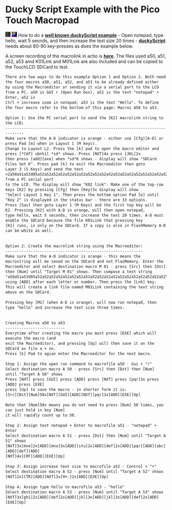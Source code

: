 # Ducky Script Example with the Pico Touch Macropad

<img src="images/notepad-hello-world.png" width="16" height="16"/> <img src="images/duckyPad.png" width="16" height="16"/> How to do a [**well known duckyScript example**](notepad-hello-world.png) - Open notepad, type hello, wait 5 seonds, and then increase the text size 20 times - [**duckyScript**](https://github.com/dekuNukem/duckyPad/blob/master/duckyscript_info.md) needs about 80-90 key-presses as does the example below.

A screen recording of the macrolink in actio is [**here**](macro.gif). The files used a50, a51, a52, a53 amd K01Link and M01Link are also included
and can be copied to the TouchLCD SDCard to test.

```
There are two ways to do this example Option 1 and Option 2. Both need the four macros a50, a51, a52, and a53 to be already defined either 
by using the Macroeditor or sending it via a serial port to the LCD from a PC. a50 is GUI r (Open Run box), a51 is the text "notepad" + Enter, a52 is
Ctrl + increase zoom in notepad, a53 is the text "Hello". To define the four macro refer to the bottom of this page: Macros A50 to a53.

Option 1: Use the PC serial port to send the [K2] macrolink string to the LCD;
------------------------------------------------------------------------------ 
Make sure that the A-D indicator is orange - either use [Cfg][A-D] or press Pad [m] when in Layout 1 (M keys).
Change to Layout L2. Press the [k] pad to open the macro editor and press [*CmT] ubntil *sd* shows. Press [NXT]4x press [JKL]2x
then press [add][exe] when *sd*K shows - display will show "SDCard Files Set K". Press pad [k] to exit the Macroeditor then goto
Layer 3 (S Keys) and send the text <2a50a51a53d05a52a52a52a52a52a52a52a52a52a52a52a52a52a52a52a52a52a52a52> from a PC serial port
to the LCD. The display will show "K02 link". Make one of the top-row keys [K2] by pressing [Cfg] then [Key]3x display will show
"Select Layout 1 Key 1". Then press the bottom option Pad [o] until "Key 2" is displayed in the status bar - there are 33 options.
Press [Sav] then goto Layer 1 (M Keys) and the first top key will be K2. Pressing [K2] with A-D in orange, will then open notepad, 
type hello, wait 5 seconds, then increase the text 20 times. A-D must enable the SDCard because the file K01Link that pressing key
[K1] runs, is only on the SDCard. If a copy is also in FlashMemory A-D can be white as well.


Option 2: Create the macrolink string using the Macroeditor:
------------------------------------------------------------
Make sure that the A-D indicator is orange - this means the macrostring will be saved on the SDCard and not FlasMemory. Enter the 
Macroeditor and select destination macro M 01 - press [Src] then [Dst] then [Num] until "Target M 01" shows. Then compose a text string "a50a51a53d05a52a52a52a52a52a52a52a52a52a52a52a52a52a52a52a52a52a52a52" using [ADD] after each letter or number. Then press the [Lnk] key. 
This will create a link file named M01Link containing the text string above on the SDCard. 

Pressing key [M1] (when A-D is orange), will now run notepad, then type "hello" and increase the text size three times. 


Creating Macros a50 to a53
--------------------------
Everytime after creating the macro you must press [EXE] which will execute the macro (and
exit the Macroeditor), and pressing [Up] will then save it on the SDCard as file a + nn.
Press [k] Pad to agian enter the Macroeditor for the next macro.

Step 1: Assign the open run command to macrofile a50 - Gui + "r"
Select destination macro A 50 - press [Src] then [Dst] then [Num] until "Target A 50" shows
Press [NXT] press [GUI] press [ADD] press [NXT] press [pqr]3x press [ADD] press [EXE] 
press [Up] to save the macro - in shorter form it is: 
[Src][Dst][Num]50x[NXT][GUI][ADD][NXT][pqr]3x[ADD][EXE][Up] 

Note that [Num]50x means you do not need to press [Num] 50 times, you can just hold in key [Num]
it will rapidly count up to 50.

Step 2: Assign text notepad + Enter to macrofile a51 - "notepad" + Enter
Select destination macro A 51 - press [Dst] then [Num] until "Target A 51" shows
[NXT]3x[mno]2x[ADD][mno]3x[ADD][stu]2x[ADD][def]2x[ADD][pqr][ADD][abc][ADD][def][ADD]
[NXT]4x[CRF][ADD][EXE][Up]

Step 3: Assign increase text size to macrofile a52 - Control + "+"
Select destination macro A 52 - press [Num] until "Target A 52" shows
[NXT]2x[CTR][ADD][NXT]3x[9+-]2x[ADD][EXE][Up]

Step 4: Assign type hello to macrofile a53 - "hello"
Select destination macro A 53 - press [Num] until "Target A 53" shows
[NXT]3x[ghi]2x[ADD][def]2x[ADD][jkl]3x[ADD][jkl]3x[ADD][def]2x[ADD][EXE][Up]


``` 


